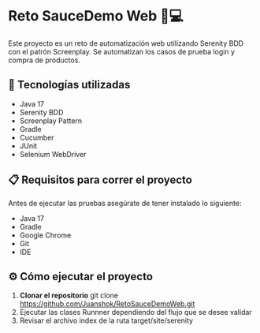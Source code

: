 # Reto SauceDemo Web 🧪💻

Este proyecto es un reto de automatización web utilizando Serenity BDD con el patrón Screenplay. Se automatizan los casos de prueba login y compra de productos.

## 🚀 Tecnologías utilizadas

- Java 17
- Serenity BDD
- Screenplay Pattern
- Gradle
- Cucumber
- JUnit
- Selenium WebDriver


## 📋 Requisitos para correr el proyecto

Antes de ejecutar las pruebas asegúrate de tener instalado lo siguiente:

- Java 17
- Gradle
- Google Chrome
- Git
- IDE


## ⚙️ Cómo ejecutar el proyecto

1. **Clonar el repositorio**
     git clone https://github.com/Juanshok/RetoSauceDemoWeb.git
2. Ejecutar las clases Runnner dependiendo del flujo que se desee validar
3. Revisar el archivo index de la ruta target/site/serenity
